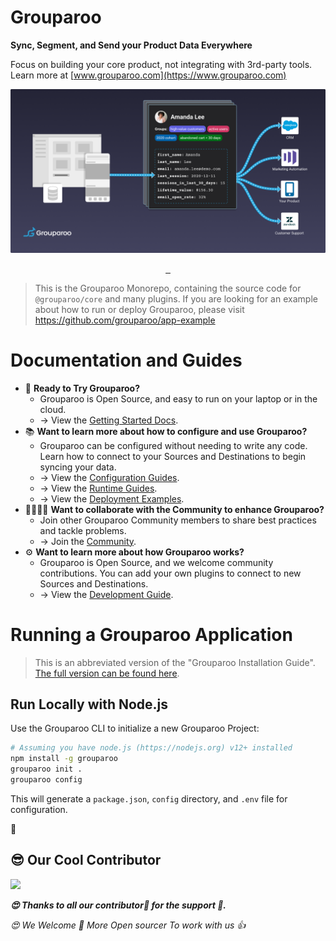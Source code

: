 # Grouparoo

**Sync, Segment, and Send your Product Data Everywhere**

Focus on building your core product, not integrating with 3rd-party tools. Learn more at [www.grouparoo.com](https://www.grouparoo.com)

![Grouparoo Data Bowtie](https://raw.githubusercontent.com/grouparoo/grouparoo/main/documents/images/grouparoo-diagram.png)

<p align="center">
  <a aria-label="NPM version" href="https://www.npmjs.com/package/@grouparoo/core">
    <img alt="" src="https://img.shields.io/npm/v/@grouparoo/core.svg?style=for-the-badge&labelColor=242436">
  </a>
  <a aria-label="Node version" href="https://www.npmjs.com/package/@grouparoo/core">
    <img alt="" src="https://img.shields.io/node/v/@grouparoo/core.svg?style=for-the-badge&labelColor=242436">
  </a>
  <a aria-label="License" href="https://github.com/grouparoo/grouparoo/blob/main/LICENSE.txt">
    <img alt="" src="https://img.shields.io/npm/l/@grouparoo/core.svg?style=for-the-badge&labelColor=242436">
  </a>
</p>

> This is the Grouparoo Monorepo, containing the source code for `@grouparoo/core` and many plugins. If you are looking for an example about how to run or deploy Grouparoo, please visit https://github.com/grouparoo/app-example

# Documentation and Guides

- 🦘 **Ready to Try Grouparoo?**
  - Grouparoo is Open Source, and easy to run on your laptop or in the cloud.
  - → View the [Getting Started Docs](https://www.grouparoo.com/docs/getting-started).
- 📚 **Want to learn more about how to configure and use Grouparoo?**
  - Grouparoo can be configured without needing to write any code. Learn how to connect to your Sources and Destinations to begin syncing your data.
  - → View the [Configuration Guides](https://www.grouparoo.com/docs/config).
  - → View the [Runtime Guides](https://www.grouparoo.com/docs/running).
  - → View the [Deployment Examples](https://www.grouparoo.com/docs/deployment).
- 👨‍👩‍👧‍👧 **Want to collaborate with the Community to enhance Grouparoo?**
  - Join other Grouparoo Community members to share best practices and tackle problems.
  - → Join the [Community](https://www.grouparoo.com/docs/community).
- ⚙️ **Want to learn more about how Grouparoo works?**
  - Grouparoo is Open Source, and we welcome community contributions. You can add your own plugins to connect to new Sources and Destinations.
  - → View the [Development Guide](https://www.grouparoo.com/docs/development).

# Running a Grouparoo Application

> This is an abbreviated version of the "Grouparoo Installation Guide". [The full version can be found here](https://www.grouparoo.com/docs/installation).

## Run Locally with Node.js

Use the Grouparoo CLI to initialize a new Grouparoo Project:

```bash
# Assuming you have node.js (https://nodejs.org) v12+ installed
npm install -g grouparoo
grouparoo init .
grouparoo config
```

This will generate a `package.json`, `config` directory, and `.env` file for configuration.

🦘

## :sunglasses: Our Cool Contributor 
<a href="https://github.com/grouparoo/grouparoo/graphs/contributors">
  <img src="https://contrib.rocks/image?repo=grouparoo/grouparoo" />
</a>

_**:heart_eyes: Thanks to all our contributor:construction_worker: for the support :full_moon_with_face:.**_

*:heart_eyes: We Welcome :tada: More Open sourcer To work with us :+1:*
